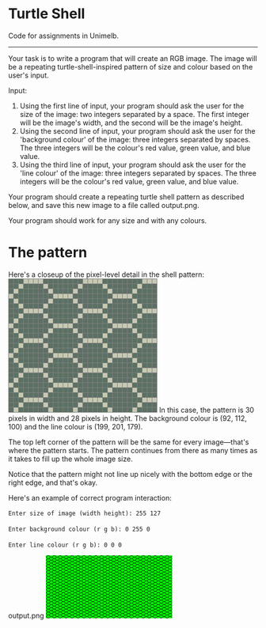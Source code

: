 # Turtle Shell
Code for assignments in Unimelb.

---

Your task is to write a program that will create an RGB image. The image will be a repeating turtle-shell-inspired pattern of size and colour based on the user's input.

Input:
 1. Using the first line of input, your program should ask the user for the size of the image: two integers separated by a space. The first integer will be the image's width, and the second will be the image's height.
 2. Using the second line of input, your program should ask the user for the 'background colour' of the image: three integers separated by spaces. The three integers will be the colour's red value, green value, and blue value.
 3. Using the third line of input, your program should ask the user for the 'line colour' of the image: three integers separated by spaces. The three integers will be the colour's red value, green value, and blue value.

Your program should create a repeating turtle shell pattern as described below, and save this new image to a file called output.png.

Your program should work for any size and with any colours.

# The pattern

Here's a closeup of the pixel-level detail in the shell pattern:
![](broken-shell-large.png)
In this case, the pattern is 30 pixels in width and 28 pixels in height. The background colour is (92, 112, 100) and the line colour is (199, 201, 179).


The top left corner of the pattern will be the same for every image—that's where the pattern starts. The pattern continues from there as many times as it takes to fill up the whole image size.

Notice that the pattern might not line up nicely with the bottom edge or the right edge, and that's okay.

Here's an example of correct program interaction:

```
Enter size of image (width height): 255 127

Enter background colour (r g b): 0 255 0

Enter line colour (r g b): 0 0 0
```

output.png
![](turtle-255-127-g.png)
